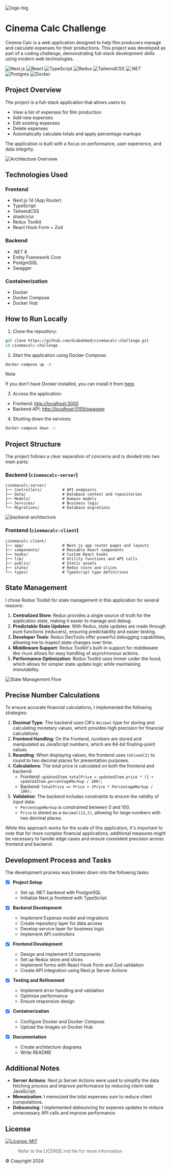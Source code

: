 ![logo-big](https://github.com/user-attachments/assets/f51fb6b1-9af7-4125-8fa7-3573998ee496)

# Cinema Calc Challenge

Cinema Calc is a web application designed to help film producers manage and calculate expenses for their productions. This project was developed as part of a coding challenge, demonstrating full-stack development skills using modern web technologies.

![Next.js](https://img.shields.io/badge/Next.js-000000?style=for-the-badge&logo=next.js&logoColor=white)
![React](https://img.shields.io/badge/React-20232A?style=for-the-badge&logo=react&logoColor=61DAFB)
![TypeScript](https://img.shields.io/badge/TypeScript-007ACC?style=for-the-badge&logo=typescript&logoColor=white)
![Redux](https://img.shields.io/badge/Redux-593D88?style=for-the-badge&logo=redux&logoColor=white)
![TailwindCSS](https://img.shields.io/badge/Tailwind_CSS-38B2AC?style=for-the-badge&logo=tailwind-css&logoColor=white)
![.NET](https://img.shields.io/badge/.NET-512BD4?style=for-the-badge&logo=dotnet&logoColor=white)
![Postgres](https://img.shields.io/badge/postgres-%23316192.svg?style=for-the-badge&logo=postgresql&logoColor=white)
![Docker](https://img.shields.io/badge/Docker-2CA5E0?style=for-the-badge&logo=docker&logoColor=white)

## Project Overview

The project is a full-stack application that allows users to:

- View a list of expenses for film production
- Add new expenses
- Edit existing expenses
- Delete expenses
- Automatically calculate totals and apply percentage markups

The application is built with a focus on performance, user experience, and data integrity.

![Architecture Overview](https://github.com/user-attachments/assets/e4215133-860e-4cf5-8a1d-cab60d3d98a8)

## Technologies Used

### Frontend

- Next.js 14 (App Router)
- TypeScript
- TailwindCSS
- shadcn/ui
- Redux Toolkit
- React Hook Form + Zod

### Backend

- .NET 8
- Entity Framework Core
- PostgreSQL
- Swagger

### Containerization

- Docker
- Docker Compose
- Docker Hub

## How to Run Locally

1. Clone the repository:

  ```bash
  git clone https://github.com/diabahmed/cinemacalc-challenge.git
  cd cinemacalc-challenge
  ```

2. Start the application using Docker Compose:

  ```bash
  docker-compose up -d
  ```

> [!NOTE]
> If you don't have Docker installed, you can install it from [here](https://docs.docker.com/get-docker/).

3. Access the application:

- Frontend: <http://localhost:3000>
- Backend API: <http://localhost:5159/swagger>

4. Shutting down the services:

```bash
docker-compose down -v
```

## Project Structure

The project follows a clear separation of concerns and is divided into two main parts:

### Backend (`cinemacalc-server`)

```file
cinemacalc-server/
├── Controllers/         # API endpoints
├── Data/                # Database context and repositories
├── Models/              # Domain models
├── Services/            # Business logic
└── Migrations/          # Database migrations
```

![backend-architecture](https://github.com/user-attachments/assets/5c8e8b1b-c42f-44fd-98ce-7835a7d311d7)

### Frontend (`cinemacalc-client`)

```file
cinemacalc-client/
├── app/                 # Next.js app router pages and layouts
├── components/          # Reusable React components
├── hooks/               # Custom React hooks
├── lib/                 # Utility functions and API calls
├── public/              # Static assets
├── state/               # Redux store and slices
└── types/               # TypeScript type definitions
```

## State Management

I chose Redux Toolkit for state management in this application for several reasons:

  1. **Centralized Store**: Redux provides a single source of truth for the application state, making it easier to manage and debug.
  2. **Predictable State Updates**: With Redux, state updates are made through pure functions (reducers), ensuring predictability and easier testing.
  3. **Developer Tools**: Redux DevTools offer powerful debugging capabilities, allowing me to inspect state changes over time.
  4. **Middleware Support**: Redux Toolkit's built-in support for middleware like `thunk` allows for easy handling of asynchronous actions.
  5. **Performance Optimization**: Redux Toolkit uses Immer under the hood, which allows for simpler state update logic while maintaining immutability.

![State Management Flow](https://github.com/user-attachments/assets/c579523c-4e36-4ade-a41f-88e86061fa19)

## Precise Number Calculations

To ensure accurate financial calculations, I implemented the following strategies:

  1. **Decimal Type**: The backend uses C#'s `decimal` type for storing and calculating monetary values, which provides high precision for financial calculations.
  2. **Frontend Handling**: On the frontend, numbers are stored and manipulated as JavaScript numbers, which are 64-bit floating-point values.
  3. **Rounding**: When displaying values, the frontend uses `toFixed(2)` to round to two decimal places for presentation purposes.
  4. **Calculations**: The total price is calculated on both the frontend and backend:
     - Frontend: `updatedItem.totalPrice = updatedItem.price * (1 + updatedItem.percentageMarkup / 100);`
     - Backend: `TotalPrice => Price + (Price * PercentageMarkup / 100);`
  5. **Validation**: The backend includes constraints to ensure the validity of input data:
     - `PercentageMarkup` is constrained between 0 and 100.
     - `Price` is stored as a `decimal(13,2)`, allowing for large numbers with two decimal places.

While this approach works for the scale of this application, it's important to note that for more complex financial applications, additional measures might be necessary to handle edge cases and ensure consistent precision across frontend and backend.

## Development Process and Tasks

The development process was broken down into the following tasks:

- [x] **Project Setup**
  - Set up .NET backend with PostgreSQL
  - Initialize Next.js frontend with TypeScript

- [x] **Backend Development**
  - Implement Expense model and migrations
  - Create repository layer for data access
  - Develop service layer for business logic
  - Implement API controllers

- [x] **Frontend Development**
  - Design and implement UI components
  - Set up Redux store and slices
  - Implement forms with React Hook Form and Zod validation
  - Create API integration using Next.js Server Actions

- [x] **Testing and Refinement**
  - Implement error handling and validation
  - Optimize performance
  - Ensure responsive design

- [x] **Containerization**
  - Configure Docker and Docker Compose
  - Upload the images on Docker Hub

- [x] **Documentation**
  - Create architecture diagrams
  - Write README

## Additional Notes

- **Server Actions**: Next.js Server Actions were used to simplify the data fetching process and improve performance by reducing client-side JavaScript.
- **Memoization**: I memoized the total expenses sum to reduce client computations.
- **Debouncing**: I implemented debouncing for expense updates to reduce unnecessary API calls and improve performance.

## License

[![License: MIT](https://img.shields.io/badge/License-MIT-yellow.svg)](https://opensource.org/licenses/MIT)

> Refer to the LICENSE.md file for more information

© Copyright 2024
